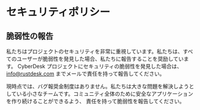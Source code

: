 # セキュリティポリシー

## 脆弱性の報告

私たちはプロジェクトのセキュリティを非常に重視しています。私たちは、すべてのユーザーが脆弱性を発見した場合、私たちに報告することを奨励しています。
CyberDesk プロジェクトにセキュリティの脆弱性を発見した場合は、info@rustdesk.com までメールで責任を持って報告してください。

現時点では、バグ報奨金制度はありません。私たちは大きな問題を解決しようとしている小さなチームです。コミュニティ全体のために安全なアプリケーションを作り続けることができるよう、
責任を持って脆弱性を報告してください。
